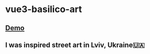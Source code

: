 # vue3-basilico-art

## [Demo](https://gavrushuk.github.io/vue3-basilico-art/)

## I was inspired street art in Lviv, Ukraine🇺🇦
